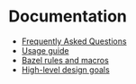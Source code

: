 # Documentation

- [Frequently Asked Questions](faq.md)
- [Usage guide](usage.md)
- [Bazel rules and macros](bazel.md)
- [High-level design goals](design-goals.md)
